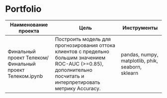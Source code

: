 # Portfolio
| Наименование проекта | Цель           | Инструменты    |
|----------------------|----------------|----------------|
| Финальный проект Телеком/Финальный проект Телеком.ipynb      | Построить модель для прогнозирования оттока клиентов с предельно большим значением ROC-AUC (>=0.85), дополнительно посчитать и интерпретировать метрику Accuracy. | pandas, numpy, matplotlib, phik, seaborn, sklearn      |
